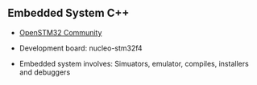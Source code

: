 ## Embedded System C++

- [OpenSTM32 Community](https://www.openstm32.org/System%2BWorkbench%2Bfor%2BSTM32)
- Development board: nucleo-stm32f4

- Embedded system involves: Simuators, emulator, compiles, installers and debuggers
